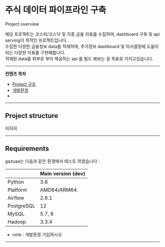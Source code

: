 # 주식 데이터 파이프라인 구축

Project overview

해당 프로젝트는 코스피/코스닥 및 각종 금융 지표를 수집하여, dashboard 구축 및 api serving이 목적인 프로젝트입니다. \
수집한 다양한 금융정보 data를 적재하여, 주가정보 dashboard 및 의사결정에 도움이 되는 다양한 지표를 구현해봅니다. \
적재된 data를 외부로 부터 제공하는 api 를 빌드 해보는 걸 목표로 가지고있습니다.

---

**컨텐츠 목차**

- [Project 구조](#project-structure)
- [개발환경](#requirements)
- 
---

## Project structure

히히히 

---

## Requirements

gazuaa는 다음과 같은 환경에서 테스트 하였습니다 :

|             | Main version (dev)           |
|-------------|------------------------------|
| Python      | 3.8                          |
| Platform    | AMD64/ARM64.                 | 
| Airflow     | 2.6.1                        |
| PostgreSQL  | 12                           |
| MySQL       | 5.7, 8                       | 
| Hadoop      | 3.3.4                        |

* note : 개발환경 기입하시오

---

